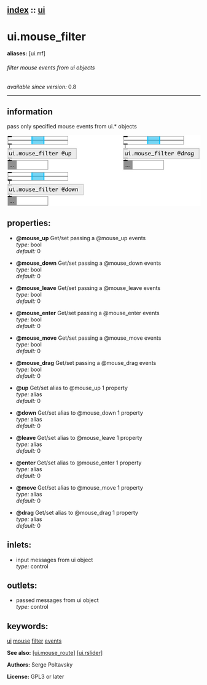 [index](index.html) :: [ui](category_ui.html)
---

# ui.mouse_filter
**aliases:** [ui.mf]


###### filter mouse events from ui objects

*available since version:* 0.8

---


## information
pass only specified mouse events from ui.* objects


[![example](../examples/img/ui.mouse_filter.jpg)](../examples/pd/ui.mouse_filter.pd)







## properties:

* **@mouse_up** 
Get/set passing a @mouse_up events<br>
_type:_ bool<br>
_default:_ 0<br>

* **@mouse_down** 
Get/set passing a @mouse_down events<br>
_type:_ bool<br>
_default:_ 0<br>

* **@mouse_leave** 
Get/set passing a @mouse_leave events<br>
_type:_ bool<br>
_default:_ 0<br>

* **@mouse_enter** 
Get/set passing a @mouse_enter events<br>
_type:_ bool<br>
_default:_ 0<br>

* **@mouse_move** 
Get/set passing a @mouse_move events<br>
_type:_ bool<br>
_default:_ 0<br>

* **@mouse_drag** 
Get/set passing a @mouse_drag events<br>
_type:_ bool<br>
_default:_ 0<br>

* **@up** 
Get/set alias to @mouse_up 1 property<br>
_type:_ alias<br>
_default:_ 0<br>

* **@down** 
Get/set alias to @mouse_down 1 property<br>
_type:_ alias<br>
_default:_ 0<br>

* **@leave** 
Get/set alias to @mouse_leave 1 property<br>
_type:_ alias<br>
_default:_ 0<br>

* **@enter** 
Get/set alias to @mouse_enter 1 property<br>
_type:_ alias<br>
_default:_ 0<br>

* **@move** 
Get/set alias to @mouse_move 1 property<br>
_type:_ alias<br>
_default:_ 0<br>

* **@drag** 
Get/set alias to @mouse_drag 1 property<br>
_type:_ alias<br>
_default:_ 0<br>



## inlets:

* input messages from ui object<br>
_type:_ control



## outlets:

* passed messages from ui object<br>
_type:_ control



## keywords:

[ui](keywords/ui.html)
[mouse](keywords/mouse.html)
[filter](keywords/filter.html)
[events](keywords/events.html)



**See also:**
[\[ui.mouse_route\]](ui.mouse_route.html)
[\[ui.rslider\]](ui.rslider.html)




**Authors:** Serge Poltavsky




**License:** GPL3 or later





